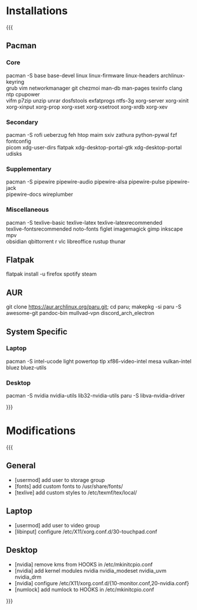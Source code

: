 # Installations
{{{
## Pacman

### Core

pacman -S base base-devel linux linux-firmware linux-headers archlinux-keyring \
grub vim networkmanager git chezmoi man-db man-pages texinfo clang ntp cpupower \
vifm p7zip unzip unrar dosfstools exfatprogs ntfs-3g xorg-server xorg-xinit \
xorg-xinput xorg-prop xorg-xset xorg-xsetroot xorg-xrdb xorg-xev

### Secondary

pacman -S rofi ueberzug feh htop maim sxiv zathura python-pywal fzf fontconfig \
picom xdg-user-dirs flatpak xdg-desktop-portal-gtk xdg-desktop-portal udisks

### Supplementary

pacman -S pipewire pipewire-audio pipewire-alsa pipewire-pulse pipewire-jack \
pipewire-docs wireplumber

### Miscellaneous

pacman -S texlive-basic texlive-latex texlive-latexrecommended \
texlive-fontsrecommended noto-fonts figlet imagemagick gimp inkscape mpv \
obsidian qbittorrent r vlc libreoffice rustup thunar


## Flatpak

flatpak install -u firefox spotify steam


## AUR

git clone https://aur.archlinux.org/paru.git; cd paru; makepkg -si
paru -S awesome-git pandoc-bin mullvad-vpn discord_arch_electron


## System Specific

### Laptop

pacman -S intel-ucode light powertop tlp xf86-video-intel mesa vulkan-intel \
bluez bluez-utils 

### Desktop

pacman -S nvidia nvidia-utils lib32-nvidia-utils
paru -S libva-nvidia-driver


}}}

# Modifications
{{{
## General
- [usermod] add user to storage group
- [fonts] add custom fonts to /usr/share/fonts/
- [texlive] add custom styles to /etc/texmf/tex/local/

## Laptop
- [usermod] add user to video group
- [libinput] configure /etc/X11/xorg.conf.d/30-touchpad.conf

## Desktop
- [nvidia] remove kms from HOOKS in /etc/mkinitcpio.conf
- [nvidia] add kernel modules nvidia nvidia_modeset nvidia_uvm nvidia_drm
- [nvidia] configure /etc/X11/xorg.conf.d/{10-monitor.conf,20-nvidia.conf}
- [numlock] add numlock to HOOKS in /etc/mkinitcpio.conf


}}}

